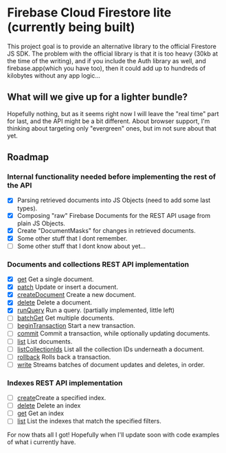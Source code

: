 # Firebase Cloud Firestore lite (currently being built)
This project goal is to provide an alternative library to the official Firestore JS SDK.
The problem with the official library is that it is too heavy (30kb at the time of the writing),
and if you include the Auth library as well, and firebase.app(which you have too), then it could add up to hundreds
of kilobytes without any app logic...

## What will we give up for a lighter bundle?
Hopefully nothing, but as it seems right now I will leave the "real time" part for last, and the API might be a bit different.
About browser support, I'm thinking about targeting only "evergreen" ones, but im not sure about that yet.

## Roadmap

### Internal functionality needed before implementing the rest of the API
- [x] Parsing retrieved documents into JS Objects (need to add some last types).
- [x] Composing "raw" Firebase Documents for the REST API usage from plain JS Objects.
- [x] Create "DocumentMasks" for changes in retrieved documents.
- [x] Some other stuff that I dont remember.
- [ ] Some other stuff that I dont know about yet...

### Documents and collections REST API implementation
 - [x] [get](https://firebase.google.com/docs/firestore/reference/rest/v1beta1/projects.databases.documents/get) Get a single document.
 - [x] [patch](https://firebase.google.com/docs/firestore/reference/rest/v1beta1/projects.databases.documents/patch) Update or insert a document.
 - [x] [createDocument](https://firebase.google.com/docs/firestore/reference/rest/v1beta1/projects.databases.documents/createDocument) Create a new document.
 - [x] [delete](https://firebase.google.com/docs/firestore/reference/rest/v1beta1/projects.databases.documents/delete) Delete a document.
 - [x] [runQuery](https://firebase.google.com/docs/firestore/reference/rest/v1beta1/projects.databases.documents/runQuery) Run a query. (partially implemented, little left)
 - [ ] [batchGet](https://firebase.google.com/docs/firestore/reference/rest/v1beta1/projects.databases.documents/batchGet) Get multiple documents.
 - [ ] [beginTransaction](https://firebase.google.com/docs/firestore/reference/rest/v1beta1/projects.databases.documents/beginTransaction) Start a new transaction.
 - [ ] [commit](https://firebase.google.com/docs/firestore/reference/rest/v1beta1/projects.databases.documents/commit) Commit a transaction, while optionally updating documents.
 - [ ] [list](https://firebase.google.com/docs/firestore/reference/rest/v1beta1/projects.databases.documents/list) List documents.
 - [ ] [listCollectionIds](https://firebase.google.com/docs/firestore/reference/rest/v1beta1/projects.databases.documents/listCollectionIds) List all the collection IDs underneath a document.
 - [ ] [rollback](https://firebase.google.com/docs/firestore/reference/rest/v1beta1/projects.databases.documents/rollback) Rolls back a transaction.
 - [ ] [write](https://firebase.google.com/docs/firestore/reference/rest/v1beta1/projects.databases.documents/write) Streams batches of document updates and deletes, in order.

 ### Indexes REST API implementation
 - [ ] [create](https://firebase.google.com/docs/firestore/reference/rest/v1beta1/projects.databases.indexes/create)Create a specified index.
 - [ ] [delete](https://firebase.google.com/docs/firestore/reference/rest/v1beta1/projects.databases.indexes/delete) Delete an index
 - [ ] [get](https://firebase.google.com/docs/firestore/reference/rest/v1beta1/projects.databases.indexes/get) Get an index
 - [ ] [list](https://firebase.google.com/docs/firestore/reference/rest/v1beta1/projects.databases.indexes/list) List the indexes that match the specified filters.

 For now thats all I got! Hopefully when I'll update soon with code examples of what i currently have.
